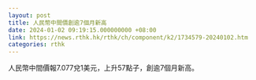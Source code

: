 ```yaml
---
layout: post
title: 人民幣中間價創逾7個月新高
date: 2024-01-02 09:19:15.000000000 +08:00
link: https://news.rthk.hk/rthk/ch/component/k2/1734579-20240102.htm
categories: rthk
---
```


人民幣中間價報7.077兌1美元，上升57點子，創逾7個月新高。
